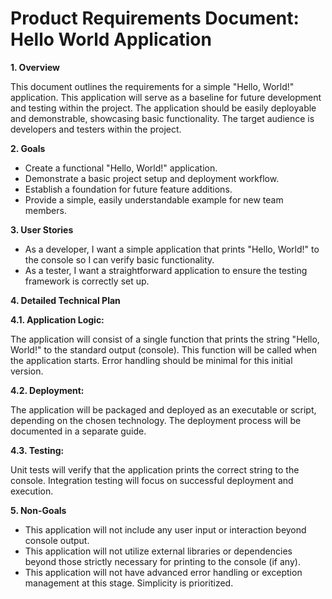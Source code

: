 # Product Requirements Document: Hello World Application

**1. Overview**

This document outlines the requirements for a simple "Hello, World!" application.  This application will serve as a baseline for future development and testing within the project. The application should be easily deployable and demonstrable, showcasing basic functionality.  The target audience is developers and testers within the project.

**2. Goals**

* Create a functional "Hello, World!" application.
* Demonstrate a basic project setup and deployment workflow.
* Establish a foundation for future feature additions.
* Provide a simple, easily understandable example for new team members.

**3. User Stories**

* As a developer, I want a simple application that prints "Hello, World!" to the console so I can verify basic functionality.
* As a tester, I want a straightforward application to ensure the testing framework is correctly set up.


**4. Detailed Technical Plan**

**4.1. Application Logic:**

The application will consist of a single function that prints the string "Hello, World!" to the standard output (console). This function will be called when the application starts.  Error handling should be minimal for this initial version.

**4.2. Deployment:**

The application will be packaged and deployed as an executable or script, depending on the chosen technology. The deployment process will be documented in a separate guide.

**4.3. Testing:**

Unit tests will verify that the application prints the correct string to the console.  Integration testing will focus on successful deployment and execution.

**5. Non-Goals**

* This application will not include any user input or interaction beyond console output.
* This application will not utilize external libraries or dependencies beyond those strictly necessary for printing to the console (if any).
* This application will not have advanced error handling or exception management at this stage.  Simplicity is prioritized.